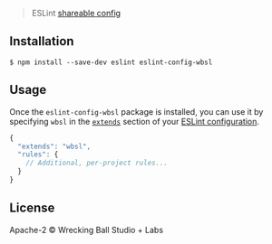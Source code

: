 > ESLint [shareable config](http://eslint.org/docs/developer-guide/shareable-configs.html)

## Installation

```
$ npm install --save-dev eslint eslint-config-wbsl
```


## Usage

Once the `eslint-config-wbsl` package is installed, you can use it by specifying `wbsl` in the [`extends`](http://eslint.org/docs/user-guide/configuring#extending-configuration-files) section of your [ESLint configuration](http://eslint.org/docs/user-guide/configuring).

```js
{
  "extends": "wbsl",
  "rules": {
    // Additional, per-project rules...
  }
}
```

## License

Apache-2 © Wrecking Ball Studio + Labs